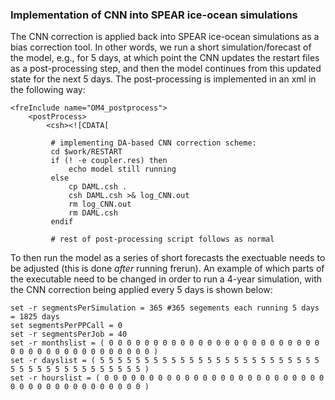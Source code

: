 ### Implementation of CNN into SPEAR ice-ocean simulations

The CNN correction is applied back into SPEAR ice-ocean simulations as a bias correction tool. In other words, we run a short simulation/forecast of the model, e.g., for 5 days, at which point the CNN updates the restart files as a post-processing step, and then the model continues from this updated state for the next 5 days. The post-processing is implemented in an xml in the following way:

    <freInclude name="OM4_postprocess">
        <postProcess>
            <csh><![CDATA[ 
         
             # implementing DA-based CNN correction scheme:
             cd $work/RESTART
             if (! -e coupler.res) then
                 echo model still running
             else
                 cp DAML.csh .
                 csh DAML.csh >& log_CNN.out
                 rm log_CNN.out
                 rm DAML.csh
             endif
             
             # rest of post-processing script follows as normal
             
To then run the model as a series of short forecasts the exectuable needs to be adjusted (this is done *after* running frerun). An example of which parts of the executable need to be changed in order to run a 4-year simulation, with the CNN correction being applied every 5 days is shown below:

    set -r segmentsPerSimulation = 365 #365 segements each running 5 days = 1825 days
    set segmentsPerPPCall = 0 
    set -r segmentsPerJob = 40
    set -r monthslist = ( 0 0 0 0 0 0 0 0 0 0 0 0 0 0 0 0 0 0 0 0 0 0 0 0 0 0 0 0 0 0 0 0 0 0 0 0 0 0 0 0 )
    set -r dayslist = ( 5 5 5 5 5 5 5 5 5 5 5 5 5 5 5 5 5 5 5 5 5 5 5 5 5 5 5 5 5 5 5 5 5 5 5 5 5 5 5 5 )
    set -r hourslist = ( 0 0 0 0 0 0 0 0 0 0 0 0 0 0 0 0 0 0 0 0 0 0 0 0 0 0 0 0 0 0 0 0 0 0 0 0 0 0 0 0 )
